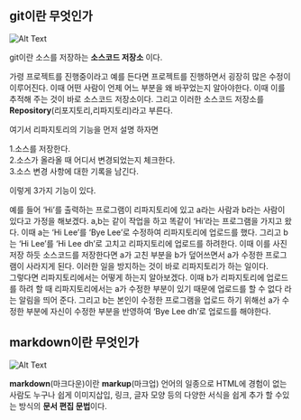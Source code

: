 ## git이란 무엇인가

![Alt Text](https://cdn-images-1.medium.com/max/1600/1*QoR3rxWIbnf5wmF_IuAHqQ.png)

git이란 소스를 저장하는 **소스코드 저장소** 이다.

가령 프로젝트를 진행중이라고 예를 든다면 프로젝트를 진행하면서 굉장히 많은 수정이 이루어진다. 이때 어떤 사람이 언제 어느 부분을 왜 바꾸었는지 알아야한다. 이때 이를 추적해 주는 것이 바로 소스코드 저장소이다. 그리고 이러한 소스코드 저장소를 **Repository**(리포지토리,리파지토리)라고 부른다.

여기서 리파지토리의 기능을 먼저 설명 하자면

1.소스를 저장한다.  
2.소스가 올라올 때 어디서 변경되었는지 체크한다.  
3.소스 변경 사항에 대한 기록을 남긴다.  

이렇게 3가지 기능이 있다.

예를 들어 ‘Hi’를 출력하는 프로그램이 리파지토리에 있고 a라는 사람과 b라는 사람이 있다고 가정을 해보겠다.   a,b는 같이 작업을 하고 똑같이 ‘Hi’라는 프로그램을 가지고 왔다. 이때 a는 ‘Hi Lee’를 ‘Bye Lee’로 수정하여 리파지토리에 업로드를 했다. 그리고 b는 ‘Hi Lee’를 ‘Hi Lee dh’로 고치고 리파지토리에 업로드를 하려한다. 이때 이를 사진 저장 하듯 소스코드를 저장한다면 a가 고친 부분을 b가 덮어쓰면서 a가 수정한 프로그램이 사라지게 된다. 이러한 일을 방지하는 것이 바로 리파지토리가 하는 일이다.  
 그렇다면 리파지토리에서는 어떻게 하는지 알아보겠다.
이때 b가 리파지토리에 업로드를 하려 할 때 리파지토리에서는 a가 수정한 부분이 있기 때문에 업로드를 할 수 없다 라는 알림을 띄어 준다.
그리고 b는 본인이 수정한 프로그램을 업로드 하기 위해선 a가 수정한 부분에 자신이 수정한 부분을 반영하여 ‘Bye Lee dh’로 업로드를 해야한다. 

## markdown이란 무엇인가

![Alt Text](https://t1.daumcdn.net/cfile/tistory/2543A84D570512E322)

**markdown**(마크다운)이란 **markup**(마크업) 언어의 일종으로 HTML에 경험이 없는 사람도 누구나 쉽게 이미지삽입, 링크, 글자 모양 등의 다양한 서식을 쉽게 추가 할 수있는 방식의 **문서 편집 문법**이다.

